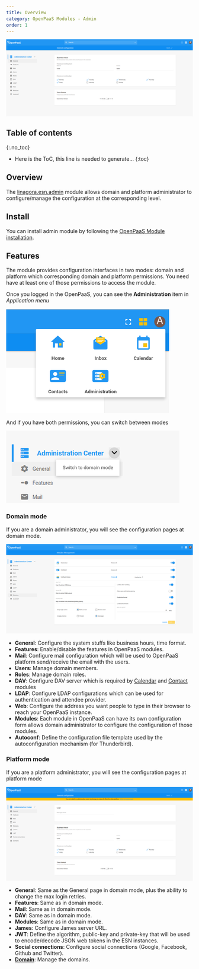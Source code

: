 ```yaml
---
title: Overview
category: OpenPaaS Modules - Admin
order: 1
---
```


![The admin module](/images/modules/admin/admin.png)

## Table of contents
{:.no_toc}

* Here is the ToC, this line is needed to generate...
{:toc}

## Overview

The [linagora.esn.admin](https://github.com/linagora/linagora.esn.admin) module allows domain and platform administrator to configure/manage the configuration at the corresponding level.

## Install

You can install admin module by following the [OpenPaaS Module installation](/modules/howto/install/).

## Features

The module provides configuration interfaces in two modes: domain and platform which corresponding domain and platform permissions. You need have at least one of those permissions to access the module.

Once you logged in the OpenPaaS, you can see the **Administration** item in _Application menu_

![The application menu](/images/modules/admin/application_menu.png)

And if you have both permissions, you can switch between modes

![Platform mode](/images/modules/admin/switch_mode.png)

### Domain mode

If you are a domain administrator, you will see the configuration pages at domain mode.

![Domain mode](/images/modules/admin/domain_mode.png)

- **General**: Configure the system stuffs like business hours, time format.
- **Features**: Enable/disable the features in OpenPaaS modules.
- **Mail**: Configure mail configuration which will be used to OpenPaaS platform send/receive the email with the users.
- **Users**: Manage domain members.
- **Roles**: Manage domain roles.
- **DAV**: Configure DAV server which is required by [Calendar](/modules/calendar/index/) and [Contact](/modules/contact/index/) modules
- **LDAP**: Configure LDAP configurations which can be used for authentication and attendee provider.
- **Web**: Configure the address you want people to type in their browser to reach your OpenPaaS instance.
- **Modules**: Each module in OpenPaaS can have its own configuration form allows domain administrator to configure the configuration of those modules.
- **Autoconf**: Define the configuration file template used by the autoconfiguration mechanism (for Thunderbird).

### Platform mode

If you are a platform administrator, you will see the configuration pages at platform mode

![Platform mode](/images/modules/admin/platform_mode.png)

- **General**: Same as the General page in domain mode, plus the ability to change the max login retries.
- **Features**: Same as in domain mode.
- **Mail**: Same as in domain mode.
- **DAV**: Same as in domain mode.
- **Modules**: Same as in domain mode.
- **James**: Configure James server URL.
- **JWT**: Define the algorithm, public-key and private-key that will be used to encode/decode JSON web tokens in the ESN instances.
- **Social connections**: Configure social connections (Google, Facebook, Github and Twitter).
- **[Domain](/modules/admin/domains/)**: Manage the domains.
